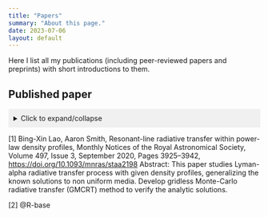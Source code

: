 ```yaml
---
title: "Papers"
summary: "About this page."
date: 2023-07-06
layout: default
---
```


Here I list all my publications (including peer-reviewed papers and preprints) with short introductions to them. 

## Published paper
<details>
  <summary style="background-color: #f0f0f0; padding: 10px;">Click to expand/collapse</summary>
  
  <div style="background-color: #f0f0f0; padding: 10px;">
    This is the content with a shaded background that can be collapsed or expanded.
  </div>
</details>

[1] Bing-Xin Lao, Aaron Smith, Resonant-line radiative transfer within power-law density profiles, Monthly Notices of the Royal Astronomical Society, Volume 497, Issue 3, September 2020, Pages 3925–3942, https://doi.org/10.1093/mnras/staa2198 
Abstract: This paper studies Lyman-alpha radiative transfer process with given density profiles, generalizing the known solutions to non uniform media. Develop gridless Monte-Carlo radiative transfer (GMCRT) method to verify the analytic solutions. 

[2] @R-base

